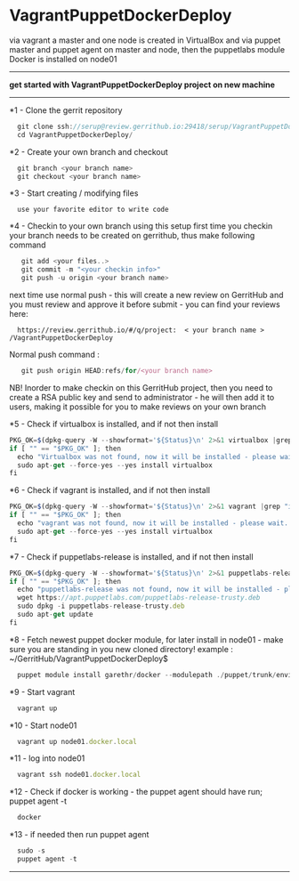 # VagrantPuppetDockerDeploy
via vagrant a master and one node is created in VirtualBox and via puppet master and puppet agent on master and node, then the puppetlabs module Docker is installed on node01

*********************************************************************
**get started with VagrantPuppetDockerDeploy project on new machine**
*********************************************************************
*1 - Clone the gerrit repository
```javascript 
  git clone ssh://serup@review.gerrithub.io:29418/serup/VagrantPuppetDockerDeploy && scp -p -P 29418 serup@review.gerrithub.io:hooks/commit-msg VagrantPuppetDockerDeploy/.git/hooks/
  cd VagrantPuppetDockerDeploy/
```
*2 - Create your own branch and checkout
```javascript 
  git branch <your branch name>
  git checkout <your branch name>
```
*3 - Start creating / modifying files
```
  use your favorite editor to write code
```
*4 - Checkin to your own branch using this setup
 first time you checkin your branch needs to be created on gerrithub, thus make following command
```javascript 
   git add <your files..>
   git commit -m "<your checkin info>"
   git push -u origin <your branch name>
```
 next time use normal push - this will create a new review on GerritHub and you must review and approve it before submit - you can find your reviews here:
```
  https://review.gerrithub.io/#/q/project:  < your branch name >  /VagrantPuppetDockerDeploy
```
 Normal push command :
```javascript 
   git push origin HEAD:refs/for/<your branch name>
```
 NB! Inorder to make checkin on this GerritHub project, then you need to create a RSA public key and send to administrator - he will then add it to users, making it possible for you to make reviews on your own branch

*5 - Check if virtualbox is installed, and if not then install
```javascript 
PKG_OK=$(dpkg-query -W --showformat='${Status}\n' 2>&1 virtualbox |grep "install ok installed")
if [ "" == "$PKG_OK" ]; then
  echo "Virtualbox was not found, now it will be installed - please wait..."
  sudo apt-get --force-yes --yes install virtualbox 
fi
```
*6 - Check if vagrant is installed, and if not then install
```javascript 
PKG_OK=$(dpkg-query -W --showformat='${Status}\n' 2>&1 vagrant |grep "install ok installed")
if [ "" == "$PKG_OK" ]; then
  echo "vagrant was not found, now it will be installed - please wait..."
  sudo apt-get --force-yes --yes install virtualbox 
fi
```
*7 - Check if puppetlabs-release is installed, and if not then install
```javascript 
PKG_OK=$(dpkg-query -W --showformat='${Status}\n' 2>&1 puppetlabs-release |grep "install ok installed")
if [ "" == "$PKG_OK" ]; then
  echo "puppetlabs-release was not found, now it will be installed - please wait..."
  wget https://apt.puppetlabs.com/puppetlabs-release-trusty.deb
  sudo dpkg -i puppetlabs-release-trusty.deb
  sudo apt-get update 
fi
```
*8 - Fetch newest puppet docker module, for later install in node01 - make sure you are standing in you new cloned directory! example :  ~/GerritHub/VagrantPuppetDockerDeploy$
```javascript 
  puppet module install garethr/docker --modulepath ./puppet/trunk/environments/devtest/modules
```
*9 - Start vagrant
```javascript 
  vagrant up
```
*10 - Start node01
```javascript 
  vagrant up node01.docker.local
```
*11 - log into node01
```javascript 
  vagrant ssh node01.docker.local
```
*12 - Check if docker is working - the puppet agent should have run; puppet agent -t
```javascript 
  docker
```
*13 - if needed then run puppet agent
```javascript 
  sudo -s
  puppet agent -t
```
 
*****************************
